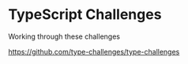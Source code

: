 # TypeScript Challenges

Working through these challenges

https://github.com/type-challenges/type-challenges
